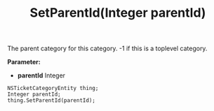 ﻿---
uid: crmscript_ref_NSTicketCategoryEntity_SetParentId
title: SetParentId(Integer parentId)
intellisense: NSTicketCategoryEntity.SetParentId
keywords: NSTicketCategoryEntity, GetParentId
so.topic: reference
---

The parent category for this category. -1 if this is a toplevel category.

**Parameter:** 
 - **parentId** Integer

```crmscript
NSTicketCategoryEntity thing;
Integer parentId;
thing.SetParentId(parentId);
```

